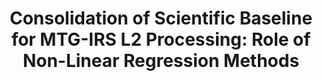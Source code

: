 ---
title: 'Consolidation of Scientific Baseline for MTG-IRS L2 Processing: Role of Non-Linear Regression Methods'
logo: 'eum.webp'
pi: ''
uvpi: ''
years: '2009-2010'
website: ''
funding_source: 'EUMETSAT'
role: ''
project_type: ''
partners: []
---
